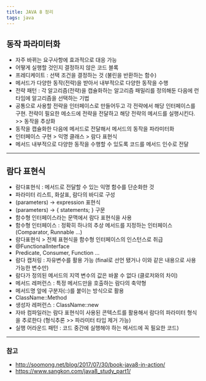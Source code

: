 ```yaml
---
title: JAVA 8 정리
tags: java
---
```


## 동작 파라미터화

* 자주 바뀌는 요구사항에 효과적으로 대응 가능
* 어떻게 실행할 것인지 결정하지 않은 코드 블록
* 프레디케이트 : 선택 조건을 결정하는 것 (불린을 반환하는 함수)
* 메서드가 다양한 동작(전략)을 받아서 내부적으로 다양한 동작을 수행
* 전략 패턴 : 각 알고리즘(전략)을 캡슐화하는 알고리즘 패밀리를 정의해둔 다음에 런타임에 알고리즘을 선택하는 기법
* 공통으로 사용할 전략을 인터페이스로 만들어두고 각 전략에서 해당 인터페이스를 구현. 전략이 필요한 메소드에 전략을 전달하고 해당 전략의 메서드를 실행시킨다. >> 동작을 추상화
* 동작을 캡슐화한 다음에 메서드로 전달해서 메서드의 동작을 파라미터화
* 인터페이스 구현 > 익명 클래스 > 람다 표현식
* 메서드 내부적으로 다양한 동작을 수행할 수 있도록 코드를 메서드 인수로 전달

---

## 람다 표현식
* 람다표현식 : 메서드로 전달할 수 있는 익명 함수를 단순화한 것
* 파라미터 리스트, 화살표, 람다의 바디로 구성
* (parameters) -> expression 표현식
* (parameters) -> { statements; } 구문
* 함수형 인터페이스라는 문맥에서 람다 표현식을 사용
* 함수형 인터페이스 : 정확히 하나의 추상 메서드를 지정하는 인터페이스 (Comparator, Runnable ...)
* 람다표현식 > 전체 표현식을 함수형 인터페이스의 인스턴스로 취급
* @FunctionalInterface
* Predicate, Consumer, Function ...
* 람다 캡처링 : 자유변수를 활용 가능 (final로 선언 됐거나 이와 같은 내용으로 사용 가능한 변수만)
* 람다가 정의된 메서드의 지역 변수의 값은 바꿀 수 없다 (클로저와의 차이)
* 메서드 레퍼런스 : 특정 메서드만을 호출하는 람다의 축약형
* 메서드명 앞에 구분자(::)를 붙이는 방식으로 활용
* ClassName::Method
* 생성자 레퍼런스 : ClassName::new
* 자바 컴파일러는 람다 표현식이 사용된 콘텍스트를 활용해서 람다의 파라미터 형식을 추로한다 (형식추론 >> 파라미터 타입 제거 가능)
* 실행 어라운드 패턴 : 코드 중간에 실행해야 하는 메서드에 꼭 필요한 코드)


---

### 참고
* http://soomong.net/blog/2017/07/30/book-java8-in-action/
* https://www.sangkon.com/java8_study_part1/